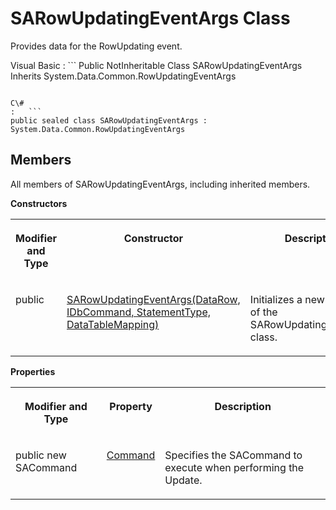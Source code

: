 <!-- loio3c1e3ef36c5f1014be1fd6b5d4e560be -->

# SARowUpdatingEventArgs Class

Provides data for the RowUpdating event.



Visual Basic
:   ```
Public NotInheritable Class SARowUpdatingEventArgs Inherits System.Data.Common.RowUpdatingEventArgs
```

C\#
:   ```
public sealed class SARowUpdatingEventArgs : System.Data.Common.RowUpdatingEventArgs
```



## Members

All members of SARowUpdatingEventArgs, including inherited members.

 **Constructors** 


<table>
<tr>
<th valign="top">

Modifier and Type



</th>
<th valign="top">

Constructor



</th>
<th valign="top">

Description



</th>
</tr>
<tr>
<td valign="top">

public



</td>
<td valign="top">

 [SARowUpdatingEventArgs\(DataRow, IDbCommand, StatementType, DataTableMapping\)](sarowupdatingeventargs-datarow-idbcommand-statementtype-datatablemapping-constructor-3c1e367.md) 



</td>
<td valign="top">

Initializes a new instance of the SARowUpdatingEventArgs class.



</td>
</tr>
</table>

 **Properties** 


<table>
<tr>
<th valign="top">

Modifier and Type



</th>
<th valign="top">

Property



</th>
<th valign="top">

Description



</th>
</tr>
<tr>
<td valign="top">

public new SACommand



</td>
<td valign="top">

 [Command](command-property-3c1e2ea.md) 



</td>
<td valign="top">

Specifies the SACommand to execute when performing the Update.



</td>
</tr>
</table>

